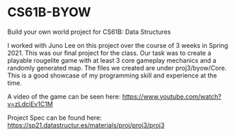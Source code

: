 # CS61B-BYOW
Build your own world project for CS61B: Data Structures


I worked with Juno Lee on this project over the course of 3 weeks in Spring 2021. This was our final project for the class. Our task was to create a playable rougelite game with at least 3 core gameplay mechanics and a randomly generated map. The files we created are under proj3/byow/Core. This is a good showcase of my programming skill and experience at the time.

A video of the game can be seen here: https://www.youtube.com/watch?v=zLdciEv1C1M 

Project Spec can be found here: https://sp21.datastructur.es/materials/proj/proj3/proj3
